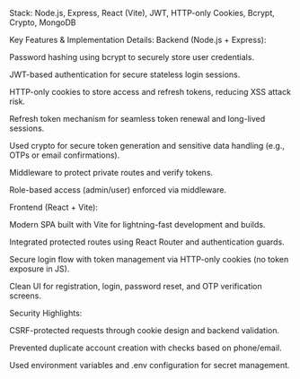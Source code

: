 Stack: Node.js, Express, React (Vite), JWT, HTTP-only Cookies, Bcrypt, Crypto, MongoDB

Key Features & Implementation Details:
Backend (Node.js + Express):

Password hashing using bcrypt to securely store user credentials.

JWT-based authentication for secure stateless login sessions.

HTTP-only cookies to store access and refresh tokens, reducing XSS attack risk.

Refresh token mechanism for seamless token renewal and long-lived sessions.

Used crypto for secure token generation and sensitive data handling (e.g., OTPs or email confirmations).

Middleware to protect private routes and verify tokens.

Role-based access (admin/user) enforced via middleware.

Frontend (React + Vite):

Modern SPA built with Vite for lightning-fast development and builds.

Integrated protected routes using React Router and authentication guards.

Secure login flow with token management via HTTP-only cookies (no token exposure in JS).

Clean UI for registration, login, password reset, and OTP verification screens.

Security Highlights:

CSRF-protected requests through cookie design and backend validation.

Prevented duplicate account creation with checks based on phone/email.

Used environment variables and .env configuration for secret management.

